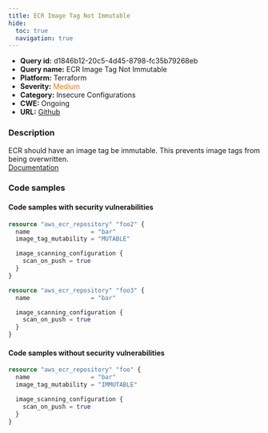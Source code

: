 ```yaml
---
title: ECR Image Tag Not Immutable
hide:
  toc: true
  navigation: true
---
```


-   **Query id:** d1846b12-20c5-4d45-8798-fc35b79268eb
-   **Query name:** ECR Image Tag Not Immutable
-   **Platform:** Terraform
-   **Severity:** <span style="color:#ff7213">Medium</span>
-   **Category:** Insecure Configurations
-   **CWE:** Ongoing
-   **URL:** [Github](https://github.com/DataDog/kics/tree/master/assets/queries/terraform/aws/ecr_image_tag_not_immutable)

### Description
ECR should have an image tag be immutable. This prevents image tags from being overwritten.<br>
[Documentation](https://registry.terraform.io/providers/hashicorp/aws/latest/docs/resources/ecr_repository)

### Code samples
#### Code samples with security vulnerabilities
```tf title="Positive test num. 1 - tf file" hl_lines="10 3"
resource "aws_ecr_repository" "foo2" {
  name                 = "bar"
  image_tag_mutability = "MUTABLE"

  image_scanning_configuration {
    scan_on_push = true
  }
}

resource "aws_ecr_repository" "foo3" {
  name                 = "bar"

  image_scanning_configuration {
    scan_on_push = true
  }
}

```


#### Code samples without security vulnerabilities
```tf title="Negative test num. 1 - tf file"
resource "aws_ecr_repository" "foo" {
  name                 = "bar"
  image_tag_mutability = "IMMUTABLE"

  image_scanning_configuration {
    scan_on_push = true
  }
}

```
